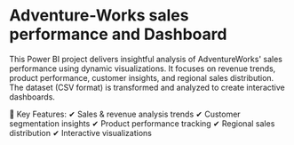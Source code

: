# Adventure-Works sales performance and Dashboard

This Power BI project delivers insightful analysis of AdventureWorks' sales performance using dynamic visualizations. It focuses on revenue trends, product performance, customer insights, and regional sales distribution. The dataset (CSV format) is transformed and analyzed to create interactive dashboards.


🔹 Key Features:
✔ Sales & revenue analysis trends
✔ Customer segmentation insights
✔ Product performance tracking
✔ Regional sales distribution
✔ Interactive visualizations

